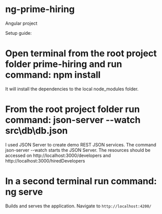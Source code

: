 # ng-prime-hiring

Angular project

Setup guide:

# Open terminal from the root project folder prime-hiring and run command: npm install
It will install the dependencies to the local node_modules folder.

# From the root project folder run command:  json-server --watch src\db\db.json
I used JSON Server to create demo REST JSON services. The command json-server --watch starts the JSON Server. 
The resources should be accessed on  http://localhost:3000/developers and http://localhost:3000/hiredDevelopers

# In a second terminal run command: ng serve 
Builds and serves the application.
Navigate to `http://localhost:4200/`

